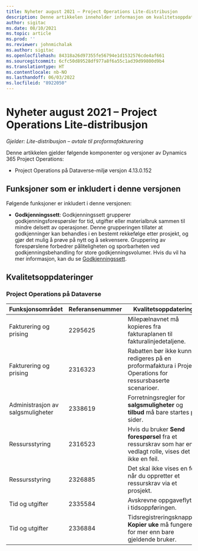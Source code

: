 ```yaml
---
title: Nyheter august 2021 – Project Operations Lite-distribusjon
description: Denne artikkelen inneholder informasjon om kvalitetsoppdateringene som er tilgjengelige i utgivelsen av Project Operations Lite-distribusjon fra august 2021.
author: sigitac
ms.date: 08/10/2021
ms.topic: article
ms.prod: ''
ms.reviewer: johnmichalak
ms.author: sigitac
ms.openlocfilehash: 84318a26d97355fe56794e1d1532576cde4af661
ms.sourcegitcommit: 6cfc50d89528df977a8f6a55c1ad39d99800d9b4
ms.translationtype: HT
ms.contentlocale: nb-NO
ms.lasthandoff: 06/03/2022
ms.locfileid: "8922050"
---
```

# <a name="whats-new-august-2021---project-operations-lite-deployment"></a>Nyheter august 2021 – Project Operations Lite-distribusjon

_Gjelder: Lite-distribusjon – avtale til proformafakturering_

Denne artikkelen gjelder følgende komponenter og versjoner av Dynamics 365 Project Operations:

  - Project Operations på Dataverse-miljø versjon 4.13.0.152

## <a name="features-included-in-this-release"></a>Funksjoner som er inkludert i denne versjonen

Følgende funksjoner er inkludert i denne versjonen:

- **Godkjenningssett**: Godkjenningssett grupperer godkjenningsforespørsler for tid, utgifter eller materialbruk sammen til mindre delsett av operasjoner. Denne grupperingen tillater at godkjenninger kan behandles i en bestemt rekkefølge etter prosjekt, og gjør det mulig å prøve på nytt og å sekvensere. Gruppering av forespørslene forbedrer påliteligheten og sporbarheten ved godkjenningsbehandling for store godkjenningsvolumer. Hvis du vil ha mer informasjon, kan du se [Godkjenningssett](../../approvals/approval-sets.md).

## <a name="quality-updates"></a>Kvalitetsoppdateringer

### <a name="project-operations-on-dataverse"></a>Project Operations på Dataverse

| **Funksjonsområdet** | **Referansenummer** | **Kvalitetsoppdatering** |
| --- | --- | --- |
| Fakturering og prising | 2295625 | Milepælnavnet må kopieres fra fakturaplanen til fakturalinjedetaljene. |
| Fakturering og prising | 2316323 | Rabatten bør ikke kunne redigeres på en proformafaktura i Project Operations for ressursbaserte scenarioer. |
|   Administrasjon av salgsmuligheter | 2338619 | Forretningsregler for **salgsmuligheter** og **tilbud** må bare startes på sider. |
| Ressursstyring | 2316523 | Hvis du bruker **Send forespørsel** fra et ressurskrav som har en vedlagt rolle, vises det ikke en feil. |
| Ressursstyring | 2326885 | Det skal ikke vises en feil når du oppretter et ressurskrav via et prosjekt. |
| Tid og utgifter | 2335584 | Avskrevne oppgaveflyter i tidsoppføringen. |
| Tid og utgifter | 2336884 | Tidsregistreringsknappen **Kopier uke** må fungere for mer enn bare gjeldende bruker. |
